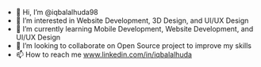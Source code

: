 - 👋 Hi, I’m @iqbalalhuda98
- 👀 I’m interested in Website Development, 3D Design, and UI/UX Design  
- 🌱 I’m currently learning Mobile Development, Website Development, and UI/UX Design
- 💞️ I’m looking to collaborate on Open Source project to improve my skills
- 📫 How to reach me www.linkedin.com/in/iqbalalhuda

<!---
iqbalalhuda98/iqbalalhuda98 is a ✨ special ✨ repository because its `README.md` (this file) appears on your GitHub profile.
You can click the Preview link to take a look at your changes.
--->

